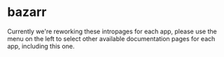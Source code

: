 # bazarr

Currently we're reworking these intropages for each app, please use the menu on the left to select other available documentation pages for each app, including this one.
